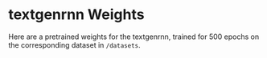 # textgenrnn Weights

Here are a pretrained weights for the textgenrnn, trained for 500 epochs on the corresponding dataset in `/datasets`.
